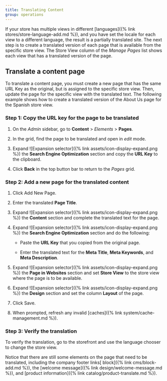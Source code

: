 ```yaml
---
title: Translating Content
group: operations
---
```


If your store has multiple views in different [languages]({% link stores/store-language-add.md %}), and you have set the locale for each view to a different language, the result is a partially translated site. The next step is to create a translated version of each page that is available from the specific store view. The Store View column of the _Manage Pages_ list shows each view that has a translated version of the page.

## Translate a content page

To translate a content page, you must create a new page that has the same URL Key as the original, but is assigned to the specific store view. Then, update the page for the specific view with the translated text. The following example shows how to create a translated version of the About Us page for the Spanish store view.

### Step 1: Copy the URL key for the page to be translated

1. On the _Admin_ sidebar, go to **Content** > _Elements_ > **Pages**.

1. In the grid, find the page to be translated and open in _edit_ mode.

1. Expand ![Expansion selector]({% link assets/icon-display-expand.png %}) the **Search Engine Optimization** section and copy the **URL Key** to the clipboard.

1. Click **Back** in the top button bar to return to the _Pages_ grid.

### Step 2: Add a new page for the translated content

1. Click <span class="btn">Add New Page</span>.

1. Enter the translated **Page Title**.

1. Expand ![Expansion selector]({% link assets/icon-display-expand.png %}) the **Content** section and complete the translated text for the page.

1. Expand ![Expansion selector]({% link assets/icon-display-expand.png %}) the **Search Engine Optimization** section and do the following:

   - Paste the **URL Key** that you copied from the original page.

   - Enter the translated text for the **Meta Title**, **Meta Keywords**, and **Meta Description**.

1. Expand ![Expansion selector]({% link assets/icon-display-expand.png %}) the **Page in Websites** section and set **Store View** to the store view where the page is to be available.

1. Expand ![Expansion selector]({% link assets/icon-display-expand.png %}) the  **Design** section and set the column **Layout** of the page.

1. Click <span class="btn">Save</span>.

1. When prompted, refresh any invalid [caches]({% link system/cache-management.md %}).

### Step 3: Verify the translation

To verify the translation, go to the storefront and use the language chooser to change the store view.

Notice that there are still some elements on the page that need to be translated, including the company footer links[ block]({% link cms/block-add.md %}), the [welcome message]({% link design/welcome-message.md %}), and [product information]({% link catalog/product-translate.md %}).
